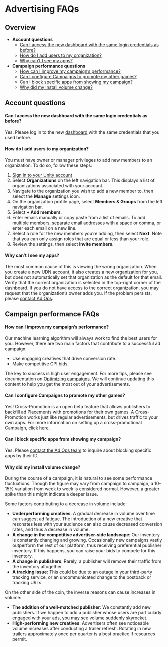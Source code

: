 # Advertising FAQs  
## Overview
* **Account questions**
    * [Can I access the new dashboard with the same login credentials as before?](#can-i-access-the-new-dashboard-with-the-same-login-credentials-as-before-)
    * [How do I add users to my organization?](#how-do-i-add-users-to-my-organization-)
    * [Why can’t I see my apps?](#why-can-t-i-see-my-apps-)
* **Campaign performance questions**
    * [How can I improve my campaign’s performance?](#how-can-i-improve-my-campaign-s-performance-)
    * [Can I configure Campaigns to promote my other games?](#can-i-configure-campaigns-to-promote-my-other-games-)
    * [Can I block specific apps from showing my campaign?](#can-i-block-specific-apps-from-showing-my-campaign-)
    * [Why did my install volume change?](#why-did-my-install-volume-change-)

## Account questions
#### Can I access the new dashboard with the same login credentials as before?
Yes. Please log in to the new [dashboard](https://acquire.dashboard.unity3d.com) with the same credentials that you used before. 

#### How do I add users to my organization?
You must have owner or manager privileges to add new members to an organization. To do so, follow these steps:

1. [Sign in to your Unity account](https://id.unity.com/)
2. Select **Organizations** on the left navigation bar. This displays a list of organizations associated with your account. 
3. Navigate to the organization you wish to add a new member to, then select the **Manage** settings icon. 
4. On the organization profile page, select **Members & Groups** from the left navigation bar.
5. Select **+ Add members**.
6. Enter emails manually or copy paste from a list of emails. To add multiple members, separate email addresses with a space or comma, or enter each email on a new line.
7. Select a role for the new members you’re adding, then select **Next**. Note that you can only assign roles that are equal or less than your role.  
8. Review the settings, then select **Invite members**.

#### Why can’t I see my apps?
The most common cause of this is viewing the wrong organization. When you create a new UDN account, it also creates a new organization for you, but does not automatically set that organization as the default for that email. Verify that the correct organization is selected in the top-right corner of the dashboard. If you do not have access to the correct organization, you may request that the organization’s owner adds you. If the problem persists, please [contact Ad Ops](https://unityads.unity3d.com/help/help/contact). 

## Campaign performance FAQs
#### How can I improve my campaign’s performance?
Our machine learning algorithm will always work to find the best users for you. However, there are two main factors that contribute to a successful ad campaign: 

* Use engaging creatives that drive conversion rate.
* Make competitive CPI bids. 

The key to success is high user engagement. For more tips, please see documentation on [Optimizing campaigns](AdvertisingOptimization.md). We will continue updating this content to help you get the most out of your advertisements.

#### Can I configure Campaigns to promote my other games?
Yes! Cross-Promotion is an open beta feature that allows publishers to backfill ad Placements with promotions for their own games. A Cross-Promotion works just like regular advertisements, but drives traffic to your own apps. For more information on setting up a cross-promotional Campaign, click [here](MonetizationCrossPromotions.md).

#### Can I block specific apps from showing my campaign?
Yes. Please [contact the Ad Ops team](mailto:adops-support@unity3d.com) to inquire about blocking specific apps by their ID.

#### Why did my install volume change?
During the course of a campaign, it is natural to see some performance fluctuations. Though the figure may vary from campaign to campaign, a 10-15% variation from week to week is considered normal. However, a greater spike than this might indicate a deeper issue.

Some factors contributing to a decrease in volume include:

* **Underperforming creatives**: A gradual decrease in volume over time can suggest ad fatigue. The introduction of a new creative that resonates less with your audience can also cause decreased conversion rates, and thus a decrease in volume.
* **A change in the competitive advertiser-side landscape**: Our inventory is constantly changing and growing. Occasionally new campaigns vastly outperform the rest of our platform, thus receiving preferential publisher inventory. If this happens, you can raise your bids to compete for this inventory.
* **A change in publishers**: Rarely, a publisher will remove their traffic from the inventory altogether.
* **A tracking issue**: This could be due to an outage in your third-party tracking service, or an uncommunicated change to the postback or tracking URLs.

On the other side of the coin, the inverse reasons can cause increases in volume:

* **The addition of a well-matched publisher**: We constantly add new publishers. If we happen to add a publisher whose users are particularly engaged with your ads, you may see volume suddenly skyrocket.
* **High-performing new creatives**: Advertisers often see noticeable volume increases after conducting a trailer refresh. Rotating in new trailers approximately once per quarter is a best practice if resources permit.